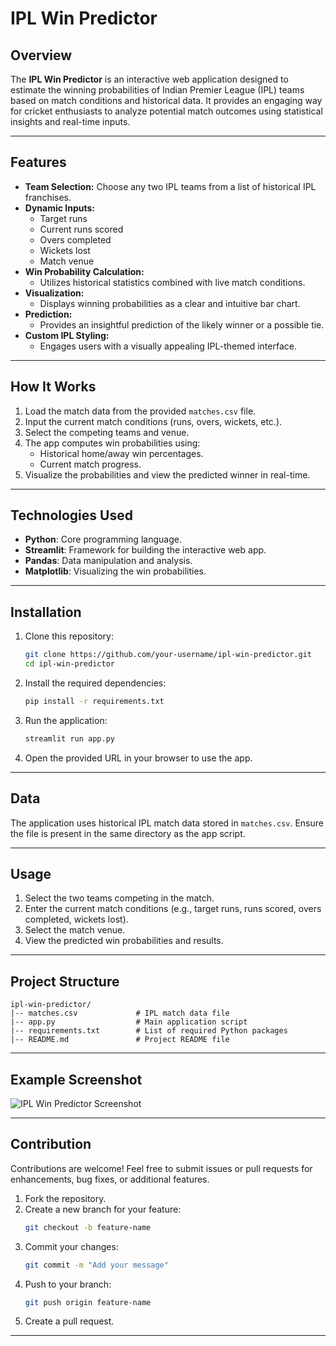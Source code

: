 # IPL Win Predictor

## Overview
The **IPL Win Predictor** is an interactive web application designed to estimate the winning probabilities of Indian Premier League (IPL) teams based on match conditions and historical data. It provides an engaging way for cricket enthusiasts to analyze potential match outcomes using statistical insights and real-time inputs.

---

## Features

- **Team Selection:** Choose any two IPL teams from a list of historical IPL franchises.
- **Dynamic Inputs:**
  - Target runs
  - Current runs scored
  - Overs completed
  - Wickets lost
  - Match venue
- **Win Probability Calculation:**
  - Utilizes historical statistics combined with live match conditions.
- **Visualization:**
  - Displays winning probabilities as a clear and intuitive bar chart.
- **Prediction:**
  - Provides an insightful prediction of the likely winner or a possible tie.
- **Custom IPL Styling:**
  - Engages users with a visually appealing IPL-themed interface.

---

## How It Works
1. Load the match data from the provided `matches.csv` file.
2. Input the current match conditions (runs, overs, wickets, etc.).
3. Select the competing teams and venue.
4. The app computes win probabilities using:
   - Historical home/away win percentages.
   - Current match progress.
5. Visualize the probabilities and view the predicted winner in real-time.

---

## Technologies Used

- **Python**: Core programming language.
- **Streamlit**: Framework for building the interactive web app.
- **Pandas**: Data manipulation and analysis.
- **Matplotlib**: Visualizing the win probabilities.

---

## Installation

1. Clone this repository:
   ```bash
   git clone https://github.com/your-username/ipl-win-predictor.git
   cd ipl-win-predictor
   ```

2. Install the required dependencies:
   ```bash
   pip install -r requirements.txt
   ```

3. Run the application:
   ```bash
   streamlit run app.py
   ```

4. Open the provided URL in your browser to use the app.

---

## Data
The application uses historical IPL match data stored in `matches.csv`. Ensure the file is present in the same directory as the app script.

---

## Usage

1. Select the two teams competing in the match.
2. Enter the current match conditions (e.g., target runs, runs scored, overs completed, wickets lost).
3. Select the match venue.
4. View the predicted win probabilities and results.

---

## Project Structure

```
ipl-win-predictor/
|-- matches.csv             # IPL match data file
|-- app.py                  # Main application script
|-- requirements.txt        # List of required Python packages
|-- README.md               # Project README file
```

---

## Example Screenshot

![IPL Win Predictor Screenshot](link-to-screenshot-image)

---

## Contribution

Contributions are welcome! Feel free to submit issues or pull requests for enhancements, bug fixes, or additional features.

1. Fork the repository.
2. Create a new branch for your feature:
   ```bash
   git checkout -b feature-name
   ```
3. Commit your changes:
   ```bash
   git commit -m "Add your message"
   ```
4. Push to your branch:
   ```bash
   git push origin feature-name
   ```
5. Create a pull request.

---
